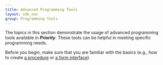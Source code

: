 ```yaml
---
title: Advanced Programming Tools
layout: sdk_nav
group: Programming Tools
---
```


The topics in this section demonstrate the usage of advanced programming tools available
in ***Priority***. These tools can be helpful in meeting specific
programming needs.

Before you begin, make sure that you are familiar with the basics (e.g.,
how to create [a procedure](Procedures ) or [a form
interface](Interfaces )).


